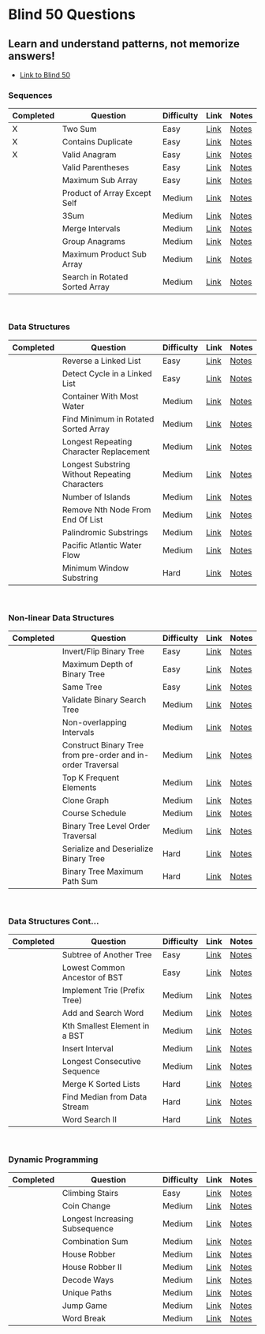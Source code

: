 # Blind 50 Questions

## Learn and understand patterns, not memorize answers!

- [Link to Blind 50](https://www.techinterviewhandbook.org/best-practice-questions)

### Sequences

| Completed  | Question  | Difficulty  | Link  |  Notes  |
|---|---|---|---|---|
| X  | Two Sum  | Easy  | [Link](https://leetcode.com/problems/two-sum/)  | [Notes]() |  
| X  | Contains Duplicate  | Easy  | [Link](https://leetcode.com/problems/contains-duplicate/)  | [Notes](./notes/valid_anagram.md) |
| X  | Valid Anagram  | Easy  | [Link](https://leetcode.com/problems/valid-anagram/)  | [Notes]() |
|   | Valid Parentheses  | Easy  | [Link](https://leetcode.com/problems/valid-parentheses/)  | [Notes]() |
|   | Maximum Sub Array  | Easy  | [Link](https://leetcode.com/problems/maximum-subarray/)  | [Notes]() |
|   | Product of Array Except Self  | Medium  | [Link](https://leetcode.com/problems/product-of-array-except-self/)  | [Notes]() |
|   | 3Sum  | Medium  | [Link](https://leetcode.com/problems/3sum/)  | [Notes]() |
|   | Merge Intervals  | Medium  | [Link](https://leetcode.com/problems/merge-intervals/)  | [Notes]() |
|   | Group Anagrams  | Medium  | [Link](https://leetcode.com/problems/group-anagrams/)  | [Notes]() |
|   | Maximum Product Sub Array  | Medium  | [Link](https://leetcode.com/problems/maximum-product-subarray/)  | [Notes]() |
|   | Search in Rotated Sorted Array  | Medium  | [Link](https://leetcode.com/problems/search-in-rotated-sorted-array/)  |  [Notes]() |

<br>

### Data Structures

| Completed  | Question  | Difficulty  | Link  |  Notes  |
|---|---|---|---|---|
|   | Reverse a Linked List  | Easy  | [Link](https://leetcode.com/problems/reverse-linked-list/)  | [Notes]() |
|   | Detect Cycle in a Linked List  | Easy  | [Link](https://leetcode.com/problems/linked-list-cycle/)  | [Notes]() |
|   | Container With Most Water  | Medium  | [Link](https://leetcode.com/problems/container-with-most-water/)  | [Notes]() |
|   | Find Minimum in Rotated Sorted Array  | Medium  | [Link](https://leetcode.com/problems/find-minimum-in-rotated-sorted-array/)  | [Notes]() |
|   | Longest Repeating Character Replacement  | Medium  | [Link](https://leetcode.com/problems/longest-repeating-character-replacement/)  | [Notes]() |
|   | Longest Substring Without Repeating Characters  | Medium  | [Link](https://leetcode.com/problems/longest-substring-without-repeating-characters/)  | [Notes]() |
|   | Number of Islands  | Medium  | [Link](https://leetcode.com/problems/number-of-islands/)  | [Notes]() |
|   | Remove Nth Node From End Of List  | Medium  | [Link](https://leetcode.com/problems/remove-nth-node-from-end-of-list/)  | [Notes]() |
|   | Palindromic Substrings  | Medium  | [Link](https://leetcode.com/problems/palindromic-substrings/)  | [Notes]() |
|   | Pacific Atlantic Water Flow  | Medium  | [Link](https://leetcode.com/problems/pacific-atlantic-water-flow/)  | [Notes]() |
|   | Minimum Window Substring  | Hard  | [Link](https://leetcode.com/problems/minimum-window-substring/)  | [Notes]() |

<br>

### Non-linear Data Structures

| Completed  | Question  | Difficulty  | Link  |  Notes  |
|---|---|---|---|---|
|   | Invert/Flip Binary Tree  | Easy  | [Link](https://leetcode.com/problems/invert-binary-tree/)  | [Notes]() |
|   | Maximum Depth of Binary Tree  | Easy  | [Link](https://leetcode.com/problems/maximum-depth-of-binary-tree/)  | [Notes]() |
|   | Same Tree  | Easy  | [Link](https://leetcode.com/problems/same-tree/)  | [Notes]() |
|   | Validate Binary Search Tree  | Medium  | [Link](https://leetcode.com/problems/validate-binary-search-tree/)  | [Notes]() |
|   | Non-overlapping Intervals  | Medium  | [Link](https://leetcode.com/problems/non-overlapping-intervals/)  | [Notes]() |
|   | Construct Binary Tree from pre-order and in-order Traversal  | Medium  | [Link](https://leetcode.com/problems/construct-binary-tree-from-preorder-and-inorder-traversal/)  | [Notes]() |
|   | Top K Frequent Elements  | Medium  | [Link](https://leetcode.com/problems/top-k-frequent-elements/)  | [Notes]() |
|   | Clone Graph  | Medium  | [Link](https://leetcode.com/problems/clone-graph/)  | [Notes]() |
|   | Course Schedule  | Medium  | [Link](https://leetcode.com/problems/course-schedule/)  | [Notes]() |
|   | Binary Tree Level Order Traversal  | Medium  | [Link](https://leetcode.com/problems/binary-tree-level-order-traversal/)  | [Notes]() |
|   | Serialize and Deserialize Binary Tree  | Hard  | [Link](https://leetcode.com/problems/serialize-and-deserialize-binary-tree/)  | [Notes]() |
|   | Binary Tree Maximum Path Sum  | Hard  | [Link](https://leetcode.com/problems/binary-tree-maximum-path-sum/)  | [Notes]() |

<br>

### Data Structures Cont...

| Completed  | Question  | Difficulty  | Link  |  Notes  |
|---|---|---|---|---|
|   | Subtree of Another Tree  | Easy  | [Link](https://leetcode.com/problems/subtree-of-another-tree/)  | [Notes]() |
|   | Lowest Common Ancestor of BST  | Easy  | [Link](https://leetcode.com/problems/lowest-common-ancestor-of-a-binary-search-tree/)  | [Notes]() |
|   | Implement Trie (Prefix Tree)  | Medium  | [Link](https://leetcode.com/problems/implement-trie-prefix-tree/)  | [Notes]() |
|   | Add and Search Word  | Medium  | [Link](https://leetcode.com/problems/add-and-search-word-data-structure-design/)  | [Notes]() |
|   | Kth Smallest Element in a BST  | Medium  | [Link](https://leetcode.com/problems/kth-smallest-element-in-a-bst/)  | [Notes]() |
|   | Insert Interval  | Medium  | [Link](https://leetcode.com/problems/insert-interval/)  | [Notes]() |
|   | Longest Consecutive Sequence  | Medium  | [Link](https://leetcode.com/problems/longest-consecutive-sequence/)  | [Notes]() |
|   | Merge K Sorted Lists  | Hard  | [Link](https://leetcode.com/problems/merge-k-sorted-lists/)  | [Notes]() |
|   | Find Median from Data Stream  | Hard  | [Link](https://leetcode.com/problems/find-median-from-data-stream/)  | [Notes]() |
|   | Word Search II  | Hard  | [Link](https://leetcode.com/problems/word-search-ii/)  | [Notes]() |

<br>

### Dynamic Programming

| Completed  | Question  | Difficulty  | Link  |  Notes  |
|---|---|---|---|---|
|   | Climbing Stairs  | Easy  | [Link](https://leetcode.com/problems/climbing-stairs/)  | [Notes]() |
|   | Coin Change  | Medium  | [Link](https://leetcode.com/problems/coin-change/)  | [Notes]() |
|   | Longest Increasing Subsequence  | Medium  | [Link](https://leetcode.com/problems/longest-increasing-subsequence/)  | [Notes]() |
|   | Combination Sum  | Medium  | [Link](https://leetcode.com/problems/combination-sum-iv/)  | [Notes]() |
|   | House Robber  | Medium  | [Link](https://leetcode.com/problems/house-robber/)  | [Notes]() |
|   | House Robber II  | Medium  | [Link](https://leetcode.com/problems/house-robber-ii/)  | [Notes]() |
|   | Decode Ways  | Medium  | [Link](https://leetcode.com/problems/decode-ways/)  | [Notes]() |
|   | Unique Paths  | Medium  | [Link](https://leetcode.com/problems/unique-paths/)  | [Notes]() |
|   | Jump Game  | Medium  | [Link](https://leetcode.com/problems/jump-game/)  | [Notes]() |
|   | Word Break  | Medium  | [Link](https://leetcode.com/problems/word-break/)  | [Notes]() |

